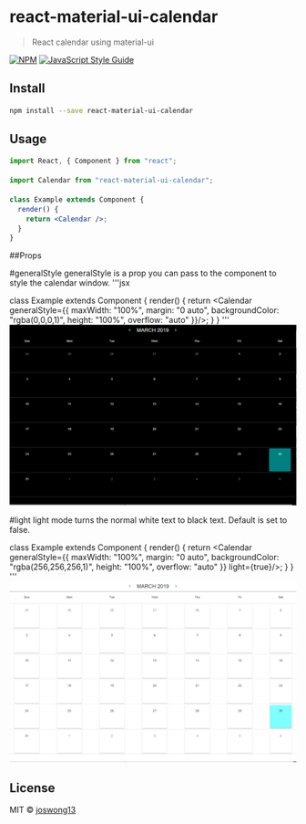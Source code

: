 # react-material-ui-calendar

> React calendar using material-ui

[![NPM](https://img.shields.io/npm/v/react-material-ui-calendar.svg)](https://www.npmjs.com/package/react-material-ui-calendar) [![JavaScript Style Guide](https://img.shields.io/badge/code_style-standard-brightgreen.svg)](https://standardjs.com)

## Install

```bash
npm install --save react-material-ui-calendar
```

## Usage

```jsx
import React, { Component } from "react";

import Calendar from "react-material-ui-calendar";

class Example extends Component {
  render() {
    return <Calendar />;
  }
}
```

##Props

#generalStyle
generalStyle is a prop you can pass to the component to style the calendar window.
'''jsx

class Example extends Component {
render() {
return <Calendar generalStyle={{
          maxWidth: "100%",
          margin: "0 auto",
          backgroundColor: "rgba(0,0,0,1)",
          height: "100%",
          overflow: "auto"
        }}/>;
}
}
'''
![generalStyle](./screenshots/generalStyle.PNG)

#light
light mode turns the normal white text to black text. Default is set to false.

class Example extends Component {
render() {
return <Calendar
generalStyle={{
          maxWidth: "100%",
          margin: "0 auto",
          backgroundColor: "rgba(256,256,256,1)",
          height: "100%",
          overflow: "auto"
        }}
light={true}/>;
}
}
'''
![light](./screenshots/light.PNG)

## License

MIT © [joswong13](https://github.com/joswong13)
